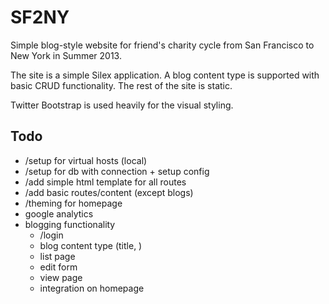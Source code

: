SF2NY
=====

Simple blog-style website for friend's charity cycle from San
Francisco to New York in Summer 2013.

The site is a simple Silex application. A blog content type is
supported with basic CRUD functionality. The rest of the site is
static.

Twitter Bootstrap is used heavily for the visual styling.

Todo
----

* /setup for virtual hosts (local)
* /setup for db with connection + setup config
* /add simple html template for all routes
* /add basic routes/content (except blogs)
* /theming for homepage
* google analytics
* blogging functionality
  * /login
  * blog content type (title, )
  * list page
  * edit form
  * view page
  * integration on homepage
